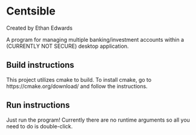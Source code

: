 <h1>Centsible</h1>
Created by Ethan Edwards

A program for managing multiple banking/investment accounts within a (CURRENTLY NOT SECURE) desktop application.

<h2>Build instructions</h2>
This project utilizes cmake to build. To install cmake, go to https://cmake.org/download/ and follow the instructions.

<h2>Run instructions</h2>
Just run the program! Currently there are no runtime arguments so all you need to do is double-click.

